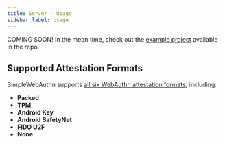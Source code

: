 ```yaml
---
title: Server - Usage
sidebar_label: Usage
---
```


COMING SOON! In the mean time, check out the [example project](https://github.com/MasterKale/SimpleWebAuthn/tree/master/example) available in the repo.

## Supported Attestation Formats

SimpleWebAuthn supports [all six WebAuthn attestation formats](https://w3c.github.io/webauthn/#sctn-defined-attestation-formats), including:

- **Packed**
- **TPM**
- **Android Key**
- **Android SafetyNet**
- **FIDO U2F**
- **None**
